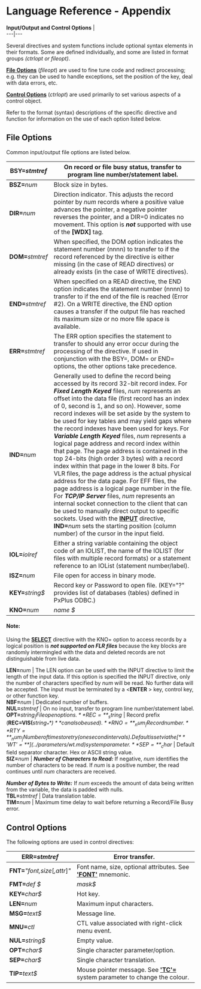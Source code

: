 # Language Reference - Appendix 

**Input/Output and Control Options** |   
---|---  
  
Several directives and system functions include optional syntax elements in their formats. Some are defined individually, and some are listed in format groups _(ctrlopt or fileopt)_.

**[File Options](input~output_and_control_options.htm#Mark1)** (_fileopt_) are used to fine tune code and redirect processing; e.g. they can be used to handle exceptions, set the position of the key, deal with data errors, etc.

**[Control Options](input~output_and_control_options.htm#Mark2)** (_ctrlopt_) are used primarily to set various aspects of a control object.

Refer to the format (syntax) descriptions of the specific directive and function for information on the use of each option listed below.

##  File Options

Common input/output file options are listed below.

**BSY=**_stmtref_ |  On record or file busy status, transfer to program line number/statement label.  
---|---  
**BSZ=**_num_ |  Block size in bytes.  
**DIR=**_num_ |  Direction indicator. This adjusts the record pointer by _num_ records where a positive value advances the pointer, a negative pointer reverses the pointer, and a DIR=0 indicates no movement. This option is **_not_** supported with use of the **[WDX]** tag.  
**DOM=**_stmtref_ |  When specified, the DOM option indicates the statement number (nnnn) to transfer to if the record referenced by the directive is either missing (in the case of READ directives) or already exists (in the case of WRITE directives).  
**END=**_stmtref_ |  When specified on a READ directive, the END option indicates the statement number (nnnn) to transfer to if the end of the file is reached (Error #2). On a WRITE directive, the END option causes a transfer if the output file has reached its maximum size or no more file space is available.  
**ERR=**_stmtref_ |  The ERR option specifies the statement to transfer to should any error occur during the processing of the directive. If used in conjunction with the BSY=, DOM= or END= options, the other options take precedence.  
**IND=**_num_ |  Generally used to define the record being accessed by its record 32-bit record index. For **_Fixed Length Keyed_** files, _num_ represents an offset into the data file (first record has an index of 0, second is 1, and so on). However, some record indexes will be set aside by the system to be used for key tables and may yield gaps where the record indexes have been used for keys. For **_Variable Length Keyed_** files, _num_ represents a logical page address and record index within that page. The page address is contained in the top 24-bits (high order 3 bytes) with a record index within that page in the lower 8 bits. For VLR files, the page address is the actual physical address for the data page. For EFF files, the page address is a logical page number in the file. For **_TCP/IP Server_** files, _num_ represents an internal socket connection to the client that can be used to manually direct output to specific sockets. Used with the **[INPUT](../directives/input.md)** directive, **IND=**_num_ sets the starting position (column number) of the cursor in the input field.  
**IOL=**_iolref_ |  Either a string variable containing the object code of an IOLIST, the name of the IOLIST (for files with multiple record formats) or a statement reference to an IOList (statement number/label).  
**ISZ=**_num_ |  File open for access in binary mode.  
**KEY=**_string$_ |  Record key or Password to open file. (KEY\="?" provides list of databases (tables) defined in PxPlus ODBC.)  
**KNO=**_num_ |_name_ _$_ |  File access key number (_num_) or name (_name$_), where _num_ is 0 based (0 - 15 for VLR/FLR files; 0 - 255 for EFF files).

#### **Note:**  
Using the **[SELECT](../directives/select.md)** directive with the KNO= option to access records by a logical position is **_not supported on FLR files_** because the key blocks are randomly intermingled with the data and deleted records are not distinguishable from live data.  
  
**LEN=**_num_ |  The LEN option can be used with the INPUT directive to limit the length of the input data. If this option is specified the INPUT directive, only the number of characters specified by _num_ will be read. No further data will be accepted. The input must be terminated by a <**ENTER** > key, control key, or other function key.  
**NBF=**_num_ |  Dedicated number of buffers.  
**NUL=**_stmtref_ |  On no input, transfer to program line number/statement label.  
**OPT=**_string$_ |  File open options.  
**REC=**_string$_ |  Record prefix (**REC=VIS(**_string$_**)** can also be used).  
**RNO=**_num_ |  Record number.  
**RTY=**_num_ |  Number of times to retry (one second intervals). Default is set via the [**'WT'=**](../parameters/wt.md) system parameter.  
**SEP=**_char$_ |  Default field separator character. Hex or ASCII string value.  
**SIZ=**_num_ |  **_Number of Characters to Read:_** If negative, _num_ identifies the number of characters to be read. If _num_ is a positive number, the read continues until _num_ characters are received.  
  
**_Number of Bytes to Write:_** If _num_ exceeds the amount of data being written from the variable, the data is padded with nulls.  
**TBL=**_stmtref_ |  Data translation table.  
**TIM=**_num_ |  Maximum time delay to wait before returning a Record/File Busy error.  
  
##  Control Options

The following options are used in control directives:

**ERR=**_stmtref_ |  Error transfer.  
---|---  
**FNT=**_"font,size_[_,attr_]_"_ |  Font name, size, optional attributes. See **['FONT'](../mnemonics/font.md)** mnemonic.  
**FMT=**_def_ _$_ |_mask$_ |  Format definition for the associated control. For character string masks, see [**Data Format Masks**](data_format_masks.md).  
**KEY=**_char$_ |  Hot key.  
**LEN=**_num_ |  Maximum input characters.  
**MSG=**_text$_ |  Message line.  
**MNU=**_ctl_ |  CTL value associated with right-click menu event.  
**NUL=**_string$_ |  Empty value.  
**OPT=**_char$_ |  Single character parameter/option.  
**SEP=**_char$_ |  Single character translation.  
**TIP=**_text$_ |  Mouse pointer message. See **['TC'=](../parameters/tc.md)** system parameter to change the colour.
